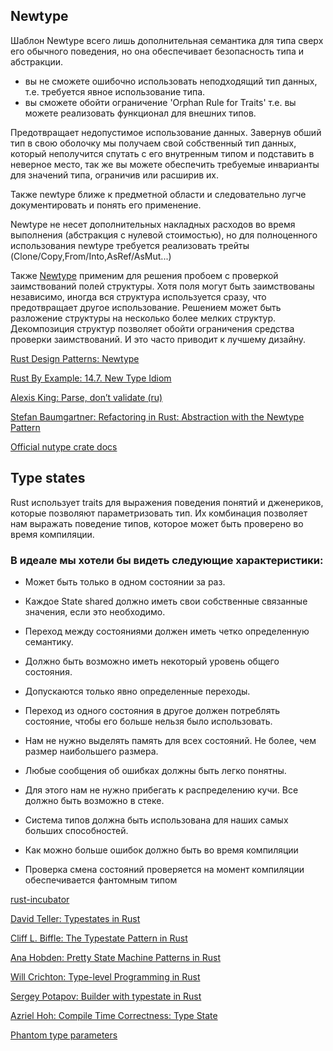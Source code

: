 ## Newtype

Шаблон Newtype всего лишь дополнительная семантика для типа сверх его обычного поведения, но она обеспечивает безопасность типа и абстракции.
- вы не сможете ошибочно использовать неподходящий тип данных, т.е. требуется явное использование типа.
- вы сможете обойти ограничение 'Orphan Rule for Traits' т.е. вы можете реализовать функционал для внешних типов.

Предотвращает недопустимое использование данных.
Завернув обший тип в свою оболочку мы получаем свой собственный тип данных,
который неполучится спутать с его внутренным типом и подставить в неверное место,
так же вы можете обеспечить требуемые инварианты для значений типа, ограничив или расширив их.

Также newtype ближе к предметной области и следовательно лугче документировать и понять его применение.

Newtype не несет дополнительных накладных расходов во время выполнения (абстракция с нулевой стоимостью),
но для полноценного использования newtype требуется реализовать трейты (Clone/Copy,From/Into,AsRef​​/AsMut...)

Также [Newtype](https://rust-unofficial.github.io/patterns/patterns/structural/compose-structs.html) применим для решения пробоем с проверкой заимствований полей структуры.
Хотя поля могут быть заимствованы независимо, иногда вся структура используется сразу, что предотвращает другое использование. Решением может быть разложение структуры на несколько более мелких структур. 
Декомпозиция структур позволяет обойти ограничения средства проверки заимствований. И это часто приводит к лучшему дизайну.

[Rust Design Patterns: Newtype](https://rust-unofficial.github.io/patterns/patterns/behavioural/newtype.html)

[Rust By Example: 14.7. New Type Idiom](https://doc.rust-lang.org/rust-by-example/generics/new_types.html)

[Alexis King: Parse, don’t validate (ru)](https://lexi-lambda.github.io/blog/2019/11/05/parse-don-t-validate)

[Stefan Baumgartner: Refactoring in Rust: Abstraction with the Newtype Pattern](https://fettblog.eu/refactoring-rust-abstraction-newtype)

[Official nutype crate docs](https://docs.rs/nutype)

## Type states

Rust использует traits для выражения поведения понятий и дженериков, которые позволяют параметризовать тип. 
Их комбинация позволяет нам выражать поведение типов, которое может быть проверено во время компиляции. 

### В идеале мы хотели бы видеть следующие характеристики:

- Может быть только в одном состоянии за раз.

- Каждое State shared должно иметь свои собственные связанные значения, если это необходимо.

- Переход между состояниями должен иметь четко определенную семантику.

- Должно быть возможно иметь некоторый уровень общего состояния.

- Допускаются только явно определенные переходы.

- Переход из одного состояния в другое должен потреблять состояние, чтобы его больше нельзя было использовать.

- Нам не нужно выделять память для всех состояний. Не более, чем размер наибольшего размера.

- Любые сообщения об ошибках должны быть легко понятны.

- Для этого нам не нужно прибегать к распределению кучи. Все должно быть возможно в стеке.

- Система типов должна быть использована для наших самых больших способностей.

- Как можно больше ошибок должно быть во время компиляции 

- Проверка смена состояний проверяется на момент компиляции обеспечивается фантомным типом <T>

[rust-incubator](https://github.com/instrumentisto/rust-incubator/tree/main/2_idioms/2_1_type_safety)

[David Teller: Typestates in Rust](https://yoric.github.io/post/rust-typestate)

[Cliff L. Biffle: The Typestate Pattern in Rust](https://cliffle.com/blog/rust-typestate)

[Ana Hobden: Pretty State Machine Patterns in Rust](https://hoverbear.org/2016/10/12/rust-state-machine-pattern)

[Will Crichton: Type-level Programming in Rust](https://willcrichton.net/notes/type-level-programming)

[Sergey Potapov: Builder with typestate in Rust](https://www.greyblake.com/blog/builder-with-typestate-in-rust)

[Azriel Hoh: Compile Time Correctness: Type State](https://peace.mk/blog/compile-time-correctness-type-state)

[Phantom type parameters](https://doc.rust-lang.org/stable/rust-by-example/generics/phantom.html)
